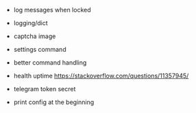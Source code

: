 
- log messages when locked

- logging/dict
- captcha image
- settings command
- better command handling

- health uptime https://stackoverflow.com/questions/11357945/
- telegram token secret
- print config at the beginning
